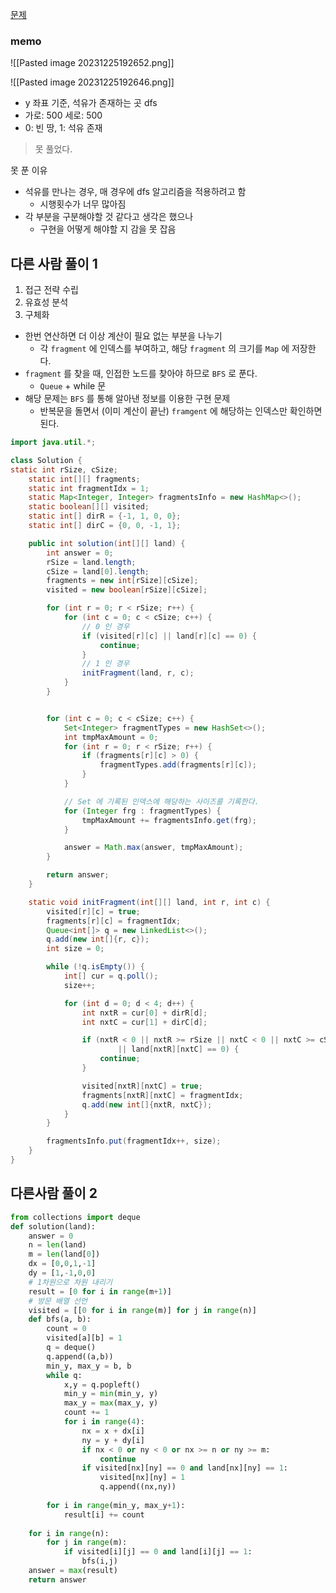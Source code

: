 
[문제](https://school.programmers.co.kr/learn/courses/19344/lessons/242259)

### memo

![[Pasted image 20231225192652.png]]

![[Pasted image 20231225192646.png]]

- y 좌표 기준, 석유가 존재하는 곳 dfs
- 가로: 500 세로: 500
- 0: 빈 땅, 1: 석유 존재

> 못 풀었다.

못 푼 이유
- 석유를 만나는 경우, 매 경우에 dfs 알고리즘을 적용하려고 함
	- 시행횟수가 너무 많아짐
- 각 부분을 구분해야할 것 같다고 생각은 했으나
	- 구현을 어떻게 해야할 지 감을 못 잡음

## 다른 사람 풀이 1

1. 접근 전략 수립
2. 유효성 분석
3. 구체화

- 한번 연산하면 더 이상 계산이 필요 없는 부분을 나누기
	- 각 `fragment` 에 인덱스를 부여하고, 해당 `fragment` 의 크기를 `Map` 에 저장한다.
- `fragment` 를 찾을 때, 인접한 노드를 찾아야 하므로 `BFS` 로 푼다.
	- `Queue` + while 문
- 해당 문제는 `BFS` 를 통해 알아낸 정보를 이용한 구현 문제
	- 반복문을 돌면서 (이미 계산이 끝난) `framgent` 에 해당하는 인덱스만 확인하면 된다.


```java
import java.util.*;

class Solution {
static int rSize, cSize;
    static int[][] fragments;
    static int fragmentIdx = 1;
    static Map<Integer, Integer> fragmentsInfo = new HashMap<>();
    static boolean[][] visited;
    static int[] dirR = {-1, 1, 0, 0};
    static int[] dirC = {0, 0, -1, 1};

    public int solution(int[][] land) {
        int answer = 0;
        rSize = land.length;
        cSize = land[0].length;
        fragments = new int[rSize][cSize];
        visited = new boolean[rSize][cSize];

        for (int r = 0; r < rSize; r++) {
            for (int c = 0; c < cSize; c++) {
	            // 0 인 경우
                if (visited[r][c] || land[r][c] == 0) {
                    continue;
                }
				// 1 인 경우
                initFragment(land, r, c);
            }
        }


        for (int c = 0; c < cSize; c++) {
            Set<Integer> fragmentTypes = new HashSet<>();
            int tmpMaxAmount = 0;
            for (int r = 0; r < rSize; r++) {
                if (fragments[r][c] > 0) {
                    fragmentTypes.add(fragments[r][c]);
                }
            }

			// Set 에 기록된 인덱스에 해당하는 사이즈를 기록한다.
            for (Integer frg : fragmentTypes) {
                tmpMaxAmount += fragmentsInfo.get(frg);
            }

            answer = Math.max(answer, tmpMaxAmount);
        }

        return answer;
    }

    static void initFragment(int[][] land, int r, int c) {
        visited[r][c] = true;
        fragments[r][c] = fragmentIdx;
        Queue<int[]> q = new LinkedList<>();
        q.add(new int[]{r, c});
        int size = 0;

        while (!q.isEmpty()) {
            int[] cur = q.poll();
            size++;

            for (int d = 0; d < 4; d++) {
                int nxtR = cur[0] + dirR[d];
                int nxtC = cur[1] + dirC[d];

                if (nxtR < 0 || nxtR >= rSize || nxtC < 0 || nxtC >= cSize || visited[nxtR][nxtC]
                        || land[nxtR][nxtC] == 0) {
                    continue;
                }

                visited[nxtR][nxtC] = true;
                fragments[nxtR][nxtC] = fragmentIdx;
                q.add(new int[]{nxtR, nxtC});
            }
        }

        fragmentsInfo.put(fragmentIdx++, size);
    }
}
```


## 다른사람 풀이 2

```python
from collections import deque
def solution(land):
    answer = 0
    n = len(land)
    m = len(land[0])
    dx = [0,0,1,-1]
    dy = [1,-1,0,0]
    # 1차원으로 차원 내리기
    result = [0 for i in range(m+1)]
    # 방문 배열 선언
    visited = [[0 for i in range(m)] for j in range(n)]
    def bfs(a, b):
        count = 0
        visited[a][b] = 1
        q = deque()
        q.append((a,b))
        min_y, max_y = b, b
        while q:
            x,y = q.popleft()
            min_y = min(min_y, y)
            max_y = max(max_y, y)
            count += 1
            for i in range(4):
                nx = x + dx[i]
                ny = y + dy[i]
                if nx < 0 or ny < 0 or nx >= n or ny >= m:
                    continue
                if visited[nx][ny] == 0 and land[nx][ny] == 1:
                    visited[nx][ny] = 1
                    q.append((nx,ny))
        
        for i in range(min_y, max_y+1):
            result[i] += count
    
    for i in range(n):
        for j in range(m):
            if visited[i][j] == 0 and land[i][j] == 1:
                bfs(i,j)
    answer = max(result)
    return answer
```
